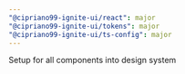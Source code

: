 ```yaml
---
"@cipriano99-ignite-ui/react": major
"@cipriano99-ignite-ui/tokens": major
"@cipriano99-ignite-ui/ts-config": major
---
```


Setup for all components into design system
